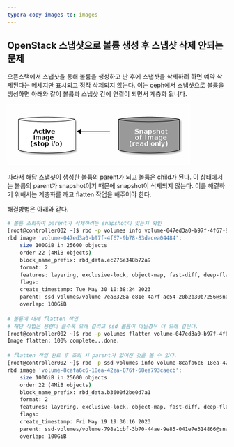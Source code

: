```yaml
---
typora-copy-images-to: images
---
```


## OpenStack 스냅샷으로 볼륨 생성 후 스냅샷 삭제 안되는 문제

오픈스택에서 스냅샷을 통해 볼륨을 생성하고 난 후에 스냅샷을 삭제하려 하면 예약 삭제된다는 메세지만 표시되고 정작 삭제되지 않는다. 이는 ceph에서 스냅샷으로 볼륨을 생성하면 아래와 같이 볼륨과 스냅샷 간에 연결이 되면서 계층화 됩니다. 

![1685448429140](images/1685448429140.png)

따라서 해당 스냅샷이 생성한 볼륨의 parent가 되고 볼륨은 child가 된다. 이 상태에서는 볼륨의 parent가 snapshot이기 때문에 snapshot이 삭제되지 않는다. 이를 해결하기 위해서는 계층화를 깨고 flatten 작업을 해주어야 한다.

해결방법은 아래와 같다.

```sh
# 볼륨 조회하여 parent가 삭제하려는 snapshot이 맞는지 확인
[root@controller002 ~]$ rbd -p volumes info volume-047ed3a0-b97f-4f67-9b78-83dacea04484
rbd image 'volume-047ed3a0-b97f-4f67-9b78-83dacea04484':
	size 100GiB in 25600 objects
	order 22 (4MiB objects)
	block_name_prefix: rbd_data.ec276e348b72a9
	format: 2
	features: layering, exclusive-lock, object-map, fast-diff, deep-flatten
	flags: 
	create_timestamp: Tue May 30 10:38:24 2023
	parent: ssd-volumes/volume-7ea8328a-e81e-4a7f-ac54-20b2b30b7256@snapshot-43ec5f91-41ab-4348-972b-954fa6b9b7e9			# parent로 snapshot으로 설정된 것을 볼 수 있다.
	overlap: 100GiB

# 볼륨에 대해 flatten 작업
# 해당 작업은 용량이 클수록 오래 걸리고 ssd 볼륨이 아닐경우 더 오래 걸린다.
[root@controller002 ~]$ rbd -p volumes flatten volume-047ed3a0-b97f-4f67-9b78-83dacea04484
Image flatten: 100% complete...done.

# flatten 작업 완료 후 조회 시 parent가 없어진 것을 볼 수 있다.
[root@controller002 ~]$ rbd -p ssd-volumes info volume-8cafa6c6-18ea-42ea-876f-68ea793caecb
rbd image 'volume-8cafa6c6-18ea-42ea-876f-68ea793caecb':
	size 100GiB in 25600 objects
	order 22 (4MiB objects)
	block_name_prefix: rbd_data.b3600f2be0d7a1
	format: 2
	features: layering, exclusive-lock, object-map, fast-diff, deep-flatten
	flags: 
	create_timestamp: Fri May 19 19:36:16 2023
	parent: ssd-volumes/volume-798a1cbf-3b70-44ae-9e85-041e7e314866@snapshot-fd0d2928-00de-4447-89aa-500d269c751a
	overlap: 100GiB
```

